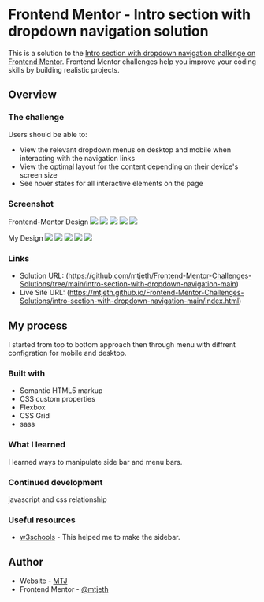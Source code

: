 # Frontend Mentor - Intro section with dropdown navigation solution

This is a solution to the [Intro section with dropdown navigation challenge on Frontend Mentor](https://www.frontendmentor.io/challenges/intro-section-with-dropdown-navigation-ryaPetHE5). Frontend Mentor challenges help you improve your coding skills by building realistic projects. 

## Overview

### The challenge

Users should be able to:

- View the relevant dropdown menus on desktop and mobile when interacting with the navigation links
- View the optimal layout for the content depending on their device's screen size
- See hover states for all interactive elements on the page

### Screenshot

Frontend-Mentor Design
![](./orginal_design/active-states.jpg)
![](./orginal_design/desktop-design.jpg)
![](./orginal_design/mobile-design.jpg)
![](./orginal_design/mobile-menu-collapsed.jpg)
![](./orginal_design/mobile-menu-expanded.jpg)

My Design
![](./my_design/active-states.jpg)
![](./my_design/desktop-design.jpg)
![](./my_design/mobile-design.jpg)
![](./my_design/mobile-menu-collapsed.jpg)
![](./my_design/mobile-menu-expanded.jpg)


### Links

- Solution URL: (https://github.com/mtjeth/Frontend-Mentor-Challenges-Solutions/tree/main/intro-section-with-dropdown-navigation-main)
- Live Site URL: (https://mtjeth.github.io/Frontend-Mentor-Challenges-Solutions/intro-section-with-dropdown-navigation-main/index.html)

## My process
I started from top to bottom approach then through menu with diffrent configration for mobile and desktop.

### Built with

- Semantic HTML5 markup
- CSS custom properties
- Flexbox
- CSS Grid
- sass 

### What I learned

I learned ways to manipulate side bar and menu bars.

### Continued development

javascript and css relationship

### Useful resources

- [w3schools](https://www.w3schools.com/) - This helped me to make the sidebar.

## Author

- Website - [MTJ](https://www.mtjeth.com)
- Frontend Mentor - [@mtjeth](https://www.frontendmentor.io/profile/mtjeth)


